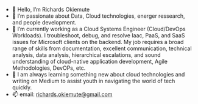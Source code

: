 - 👋 Hello, I’m Richards Okiemute
- 👀 I’m passionate about Data, Cloud technologies, energer ressearch, and people development.
- 🌱 I’m currently working as a Cloud Systems Engineer (Cloud/DevOps Workloads). I troubleshoot, debug, and resolve Iaac, PaaS, and SaaS issues for Microsoft clients on the backend. My job requires a broad range of skills from documentation, excellent communication, technical analysis, data analysis, hierarchical escalations, and sound understanding of cloud-native application development, Agile Methodologies, DevOPs, etc.
- 💞️ I am always learning something new about cloud technologies and writing on Medium to assist youth in navigating the world of tech quickly.
- 📫 email: richards.okiemute@gmail.com

<!---
richards-okiemute/richards-okiemute is a ✨ special ✨ repository because its `README.md` (this file) appears on your GitHub profile.
You can click the Preview link to take a look at your changes.
--->
